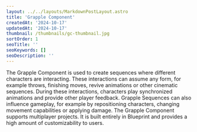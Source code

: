 ```yaml
---
layout: ../../layouts/MarkdownPostLayout.astro
title: 'Grapple Component'
createdAt: '2024-10-17'
updatedAt: '2024-10-17'
thumbnail: /thumbnails/gc-thumbnail.jpg
sortOrder: 1
seoTitle: ''
seoKeywords: []
seoDescription: ''
---
```


The Grapple Component is used to create sequences where different characters are interacting. These interactions can assume any form, for example throws, finishing moves, revive animations or other cinematic sequences. During these interactions, characters play synchronized animations and provide other player feedback. Grapple Sequences can also influence gameplay, for example by repositioning characters, changing movement capabilities or applying damage. The Grapple Component supports multiplayer projects. It is built entirely in Blueprint and provides a high amount of customizability to users.
